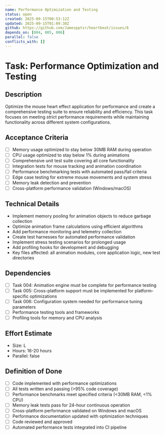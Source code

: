 ```yaml
---
name: Performance Optimization and Testing
status: open
created: 2025-09-15T00:53:12Z
updated: 2025-09-15T01:09:38Z
github: https://github.com/Jamespptsr/heartbeat/issues/8
depends_on: [004, 005, 006]
parallel: false
conflicts_with: []
---
```


# Task: Performance Optimization and Testing

## Description
Optimize the mouse heart effect application for performance and create a comprehensive testing suite to ensure reliability and efficiency. This task focuses on meeting strict performance requirements while maintaining functionality across different system configurations.

## Acceptance Criteria
- [ ] Memory usage optimized to stay below 30MB RAM during operation
- [ ] CPU usage optimized to stay below 1% during animations
- [ ] Comprehensive unit test suite covering all core functionality
- [ ] Integration tests for mouse tracking and animation coordination
- [ ] Performance benchmarking tests with automated pass/fail criteria
- [ ] Edge case testing for extreme mouse movements and system stress
- [ ] Memory leak detection and prevention
- [ ] Cross-platform performance validation (Windows/macOS)

## Technical Details
- Implement memory pooling for animation objects to reduce garbage collection
- Optimize animation frame calculations using efficient algorithms
- Add performance monitoring and telemetry collection
- Create test harnesses for automated performance validation
- Implement stress testing scenarios for prolonged usage
- Add profiling hooks for development and debugging
- Key files affected: all animation modules, core application logic, new test directories

## Dependencies
- [ ] Task 004: Animation engine must be complete for performance testing
- [ ] Task 005: Cross-platform support must be implemented for platform-specific optimizations
- [ ] Task 006: Configuration system needed for performance tuning parameters
- [ ] Performance testing tools and frameworks
- [ ] Profiling tools for memory and CPU analysis

## Effort Estimate
- Size: L
- Hours: 16-20 hours
- Parallel: false

## Definition of Done
- [ ] Code implemented with performance optimizations
- [ ] All tests written and passing (>95% code coverage)
- [ ] Performance benchmarks meet specified criteria (<30MB RAM, <1% CPU)
- [ ] Memory leak tests pass for 24-hour continuous operation
- [ ] Cross-platform performance validated on Windows and macOS
- [ ] Performance documentation updated with optimization techniques
- [ ] Code reviewed and approved
- [ ] Automated performance tests integrated into CI pipeline
